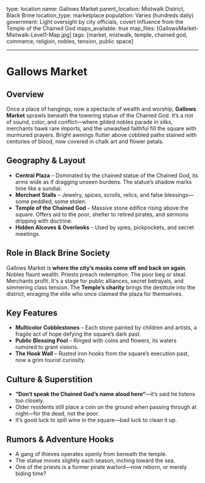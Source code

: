 type: location
name: Gallows Market
parent_location: Mistwalk District, Black Brine
location_type: marketplace
population: Varies (hundreds daily)
government: Light oversight by city officials, covert influence from the Temple of the Chained God
maps_available: true
map_files: [GallowsMarket-Mistwalk-Level1-Map.jpg]
tags: [market, mistwalk, temple, chained god, commerce, religion, nobles, tension, public space]

---

# Gallows Market

## Overview
Once a place of hangings, now a spectacle of wealth and worship, **Gallows Market** sprawls beneath the towering statue of the Chained God. It’s a riot of sound, color, and conflict—where gilded nobles parade in silks, merchants hawk rare imports, and the unwashed faithful fill the square with murmured prayers. Bright awnings flutter above cobbled paths stained with centuries of blood, now covered in chalk art and flower petals.

## Geography & Layout
- **Central Plaza** – Dominated by the chained statue of the Chained God, its arms wide as if dragging unseen burdens. The statue’s shadow marks time like a sundial.
- **Merchant Stalls** – Jewelry, spices, scrolls, relics, and false blessings—some peddled, some stolen.
- **Temple of the Chained God** – Massive stone edifice rising above the square. Offers aid to the poor, shelter to retired pirates, and sermons dripping with doctrine.
- **Hidden Alcoves & Overlooks** – Used by spies, pickpockets, and secret meetings.

## Role in Black Brine Society
Gallows Market is **where the city’s masks come off and back on again**. Nobles flaunt wealth. Priests preach redemption. The poor beg or steal. Merchants profit. It's a stage for public alliances, secret betrayals, and simmering class tension. The **Temple’s charity** brings the destitute into the district, enraging the elite who once claimed the plaza for themselves.

## Key Features
- **Multicolor Cobblestones** – Each stone painted by children and artists, a fragile act of hope defying the square’s dark past.
- **Public Blessing Pool** – Ringed with coins and flowers, its waters rumored to grant visions.
- **The Hook Wall** – Rusted iron hooks from the square’s execution past, now a grim tourist curiosity.

## Culture & Superstition
- **“Don’t speak the Chained God’s name aloud here”**—it’s said he listens too closely.
- Older residents still place a coin on the ground when passing through at night—for the dead, not the poor.
- It’s good luck to spill wine in the square—bad luck to clean it up.

## Rumors & Adventure Hooks
- A gang of thieves operates openly from beneath the temple.
- The statue moves slightly each season, inching toward the sea.
- One of the priests is a former pirate warlord—now reborn, or merely biding time?

